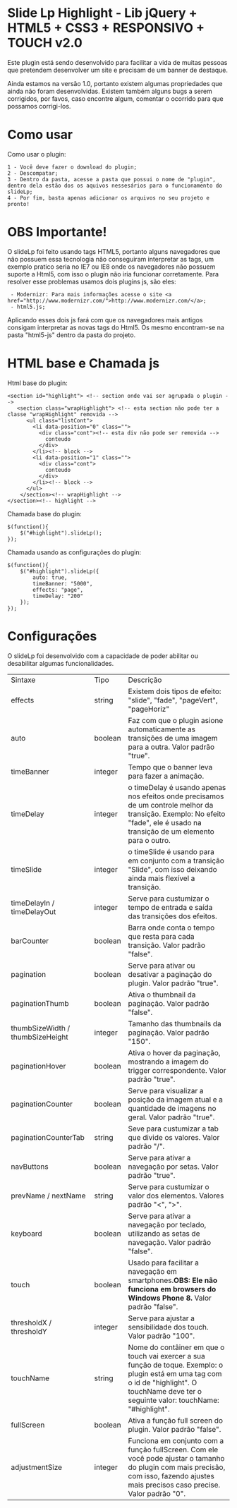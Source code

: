 Slide Lp Highlight - Lib jQuery + HTML5 + CSS3 + RESPONSIVO + TOUCH v2.0
===============================

Este plugin está sendo desenvolvido para facilitar a vida de muitas pessoas que pretendem desenvolver um site e precisam de um banner de destaque.

Ainda estamos na versão 1.0, portanto existem algumas propriedades que ainda não foram desenvolvidas. Existem também alguns bugs a serem corrigidos, por favos, caso encontre algum, comentar o ocorrido para que possamos corrigi-los.

Como usar
===============================

Como usar o plugin:

	1 - Você deve fazer o download do plugin;
	2 - Descompatar;
	3 - Dentro da pasta, acesse a pasta que possui o nome de "plugin", dentro dela estão dos os aquivos nessesários para o funcionamento do slideLp;
	4 - Por fim, basta apenas adicionar os arquivos no seu projeto e pronto!

OBS Importante!
===============================

O slideLp foi feito usando tags HTML5, portanto alguns navegadores que não possuem essa tecnologia não conseguiram interpretar as tags, um exemplo pratico seria no IE7 ou IE8 onde os navegadores não possuem suporte a Html5, com isso o plugin não iria funcionar corretamente. Para resolver esse problemas usamos dois plugins js, são eles: 

	 - Modernizr: Para mais informações acesse o site <a href="http://www.modernizr.com/">http://www.modernizr.com/</a>;
	 - html5.js;

 Aplicando esses dois js fará com que os navegadores mais antigos consigam interpretar as novas tags do Html5. Os mesmo encontram-se na pasta "html5-js" dentro da pasta do projeto.

HTML base e Chamada js
===============================

Html base do plugin:

	<section id="highlight"> <!-- section onde vai ser agrupada o plugin -->
	   <section class="wrapHighlight"> <!-- esta section não pode ter a classe "wrapHighlight" removida -->
	      <ul class="listCont">
	        <li data-position="0" class="">
	          <div class="cont"><!-- esta div não pode ser removida -->
	            conteudo
	          </div>
	        </li><!-- block -->
	        <li data-position="1" class="">
	          <div class="cont">
	            conteudo
	          </div>
	        </li><!-- block -->
	      </ul>
	    </section><!-- wrapHighlight -->
	</section><!-- highlight -->

Chamada base do plugin:

	$(function(){
		$("#highlight").slideLp();
	});

Chamada usando as configurações do plugin:

 	$(function(){
		$("#highlight").slideLp({
			auto: true,
			timeBanner: "5000",
			effects: "page",
			timeDelay: "200"
		});
	});

Configurações
===============================

O slideLp foi desenvolvido com a capacidade de poder abilitar ou desabilitar algumas funcionalidades.
<table width="100%">
	<tr>	
		<td>Sintaxe</td>
		<td>Tipo</td>
		<td>Descrição</td>
	</tr>
	<tr>	
		<td>effects</td>
		<td>string</td>
		<td>Existem dois tipos de efeito: "slide", "fade", "pageVert", "pageHoriz"</td>
	</tr>
	<tr>	
		<td>auto</td>
		<td>boolean</td>
		<td>Faz com que o plugin asione automaticamente as transições de uma imagem para a outra. Valor padrão "true".</td>
	</tr>
	<tr>	
		<td>timeBanner</td>
		<td>integer</td>
		<td>Tempo que o banner leva para fazer a animação.</td>
	</tr>
	<tr>	
		<td>timeDelay</td>
		<td>integer</td>
		<td>o timeDelay é usando apenas nos efeitos onde precisamos de um controle melhor da transição. Exemplo: No efeito "fade", ele é usado na transição de um elemento para o outro.</td>
	</tr>
	<tr>	
		<td>timeSlide</td>
		<td>integer</td>
		<td>o timeSlide é usando para em conjunto com a transição "Slide", com isso deixando ainda mais flexível a transição.</td>
	</tr>
	<tr>	
		<td>timeDelayIn / timeDelayOut</td>
		<td>integer</td>
		<td>Serve para custumizar o tempo de entrada e saída das transições dos efeitos.</td>
	</tr>
	<tr>	
		<td>barCounter</td>
		<td>boolean</td>
		<td>Barra onde conta o tempo que resta para cada transição. Valor padrão "false".</td>
	</tr>
	<tr>	
		<td>pagination</td>
		<td>boolean</td>
		<td>Serve para ativar ou desativar a paginação do plugin. Valor padrão "true".</td>
	</tr>
	<tr>	
		<td>paginationThumb</td>
		<td>boolean</td>
		<td>Ativa o thumbnail da paginação. Valor padrão "false".</td>
	</tr>
	<tr>	
		<td>thumbSizeWidth / thumbSizeHeight</td>
		<td>integer</td>
		<td>Tamanho das thumbnails da paginação. Valor padrão "150".</td>
	</tr>
	<tr>	
		<td>paginationHover</td>
		<td>boolean</td>
		<td>Ativa o hover da paginação, mostrando a imagem do trigger correspondente. Valor padrão "true".</td>
	</tr>
	<tr>	
		<td>paginationCounter</td>
		<td>boolean</td>
		<td>Serve para visualizar a posição da imagem atual e a quantidade de imagens no geral. Valor padrão "true".</td>
	</tr>
	<tr>	
		<td>paginationCounterTab</td>
		<td>string</td>
		<td>Seve para custumizar a tab que divide os valores. Valor padrão "/".</td>
	</tr>
	<tr>	
		<td>navButtons</td>
		<td>boolean</td>
		<td>Serve para ativar a navegação por setas. Valor padrão "true".</td>
	</tr>
	<tr>	
		<td>prevName / nextName</td>
		<td>string</td>
		<td>Serve para custumizar o valor dos elementos. Valores padrão "<", ">".</td>
	</tr>
	<tr>	
		<td>keyboard</td>
		<td>boolean</td>
		<td>Serve para ativar a navegação por teclado, utilizando as setas de navegação. Valor padrão "false".</td>
	</tr>
	<tr>	
		<td>touch</td>
		<td>boolean</td>
		<td>Usado para facilitar a navegação em smartphones.<b>OBS: Ele não funciona em browsers do Windows Phone 8.</b> Valor padrão "false".</td>
	</tr>
	<tr>	
		<td>thresholdX / thresholdY</td>
		<td>integer</td>
		<td>Serve para ajustar a sensibilidade dos touch.</b> Valor padrão "100".</td>
	</tr>
	<tr>	
		<td>touchName</td>
		<td>string</td>
		<td>Nome do contâiner em que o touch vai exercer a sua função de toque.</b> Exemplo: o plugin está em uma tag com o id de "highlight". O touchName deve ter o seguinte valor: touchName: "#highlight".</td>
	</tr>
	<tr>	
		<td>fullScreen</td>
		<td>boolean</td>
		<td>Ativa a função full screen do plugin. Valor padrão "false".</td>
	</tr>
	<tr>	
		<td>adjustmentSize</td>
		<td>integer</td>
		<td>Funciona em conjunto com a função fullScreen. Com ele você pode ajustar o tamanho do plugin com mais precisão, com isso, fazendo ajustes mais precisos caso precise.</b> Valor padrão "0".</td>
	</tr>
</table>